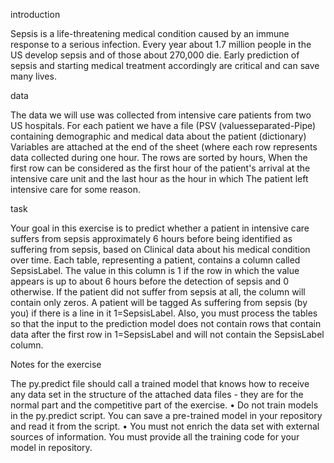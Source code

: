 introduction

Sepsis is a life-threatening medical condition caused by an immune response to a serious infection.
Every year about 1.7 million people in the US develop sepsis and of those about 270,000 die.
Early prediction of sepsis and starting medical treatment accordingly are critical and can save many lives.

data

The data we will use was collected from intensive care patients from two US hospitals.
For each patient we have a file (PSV (values ​​separated-Pipe) containing demographic and medical data about the patient (dictionary)
Variables are attached at the end of the sheet (where each row represents data collected during one hour. The rows are sorted by hours,
When the first row can be considered as the first hour of the patient's arrival at the intensive care unit and the last hour as the hour in which
The patient left intensive care for some reason.

task

Your goal in this exercise is to predict whether a patient in intensive care suffers from sepsis approximately 6 hours before being identified as suffering from sepsis, based on
Clinical data about his medical condition over time.
Each table, representing a patient, contains a column called SepsisLabel. The value in this column is 1 if the row in which the value appears is up to about 6
hours before the detection of sepsis and 0 otherwise.
If the patient did not suffer from sepsis at all, the column will contain only zeros. A patient will be tagged
As suffering from sepsis (by you) if there is a line in it 1=SepsisLabel.
Also, you must process the tables so that the input to the prediction model does not contain rows that contain data after the first row in
1=SepsisLabel and will not contain the SepsisLabel column.

Notes for the exercise

The py.predict file should call a trained model that knows how to receive any data set in the structure of the attached data files - they are
for the normal part and the competitive part of the exercise.
• Do not train models in the py.predict script. You can save a pre-trained model in your repository and read it from
the script.
• You must not enrich the data set with external sources of information. You must provide all the training code for your model in
repository.
